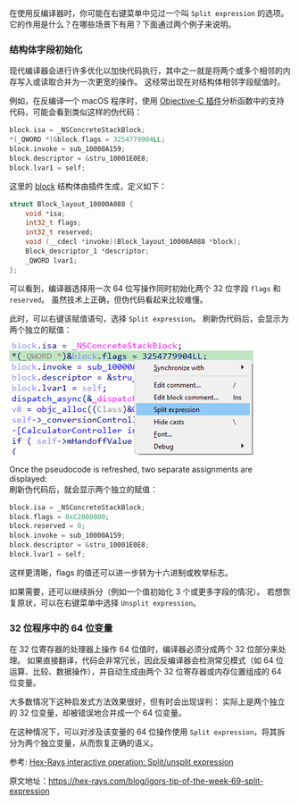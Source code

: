 在使用反编译器时，你可能在右键菜单中见过一个叫 `Split expression` 的选项。 它的作用是什么？在哪些场景下有用？下面通过两个例子来说明。

### 结构体字段初始化

现代编译器会进行许多优化以加快代码执行，其中之一就是将两个或多个相邻的内存写入或读取合并为一次更宽的操作。 这经常出现在对结构体相邻字段赋值时。

例如，在反编译一个 macOS 程序时，使用 [Objective-C 插件](https://hex-rays.com/products/ida/support/idadoc/1687.shtml)分析函数中的支持代码，可能会看到类似这样的伪代码：

```c
block.isa = _NSConcreteStackBlock;
*(_QWORD *)&block.flags = 3254779904LL;
block.invoke = sub_10000A159;
block.descriptor = &stru_10001E0E8;
block.lvar1 = self;
```

这里的 [block](https://developer.apple.com/library/archive/documentation/Cocoa/Conceptual/ProgrammingWithObjectiveC/WorkingwithBlocks/WorkingwithBlocks.html) 结构体由插件生成，定义如下：

```c
struct Block_layout_10000A088 {
    void *isa;
    int32_t flags;
    int32_t reserved;
    void (__cdecl *invoke)(Block_layout_10000A088 *block);
    Block_descriptor_1 *descriptor;
    _QWORD lvar1;
};
```

可以看到，编译器选择用一次 64 位写操作同时初始化两个 32 位字段 `flags` 和 `reserved`。 虽然技术上正确，但伪代码看起来比较难懂。

此时，可以右键该赋值语句，选择 `Split expression`。 刷新伪代码后，会显示为两个独立的赋值：

![](assets/2021/12/split1.png)

Once the pseudocode is refreshed, two separate assignments are displayed:  
刷新伪代码后，就会显示两个独立的赋值：

```c
block.isa = _NSConcreteStackBlock;
block.flags = 0xC2000000;
block.reserved = 0;
block.invoke = sub_10000A159;
block.descriptor = &stru_10001E0E8;
block.lvar1 = self;
```

这样更清晰，flags 的值还可以进一步转为十六进制或枚举标志。 

如果需要，还可以继续拆分（例如一个值初始化 3 个或更多字段的情况）。 若想恢复原状，可以在右键菜单中选择 `Unsplit expression`。

### 32 位程序中的 64 位变量

在 32 位寄存器的处理器上操作 64 位值时，编译器必须分成两个 32 位部分来处理。 如果直接翻译，代码会非常冗长，因此反编译器会检测常见模式（如 64 位运算、比较、数据操作），并自动生成由两个 32 位寄存器或内存位置组成的 64 位变量。

大多数情况下这种启发式方法效果很好，但有时会出现误判： 实际上是两个独立的 32 位变量，却被错误地合并成一个 64 位变量。

在这种情况下，可以对涉及该变量的 64 位操作使用 `Split expression`，将其拆分为两个独立变量，从而恢复正确的语义。

参考: [Hex-Rays interactive operation: Split/unsplit expression](https://hex-rays.com/products/decompiler/manual/cmd_split.shtml)

原文地址：https://hex-rays.com/blog/igors-tip-of-the-week-69-split-expression
